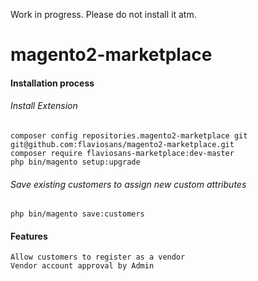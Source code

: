 Work in progress. Please do not install it atm.

# magento2-marketplace

#### Installation process
###### Install Extension
```
composer config repositories.magento2-marketplace git git@github.com:flaviosans/magento2-marketplace.git
composer require flaviosans-marketplace:dev-master
php bin/magento setup:upgrade
```
###### Save existing customers to assign new custom attributes
```
php bin/magento save:customers
```

#### Features
```
Allow customers to register as a vendor
Vendor account approval by Admin
```
